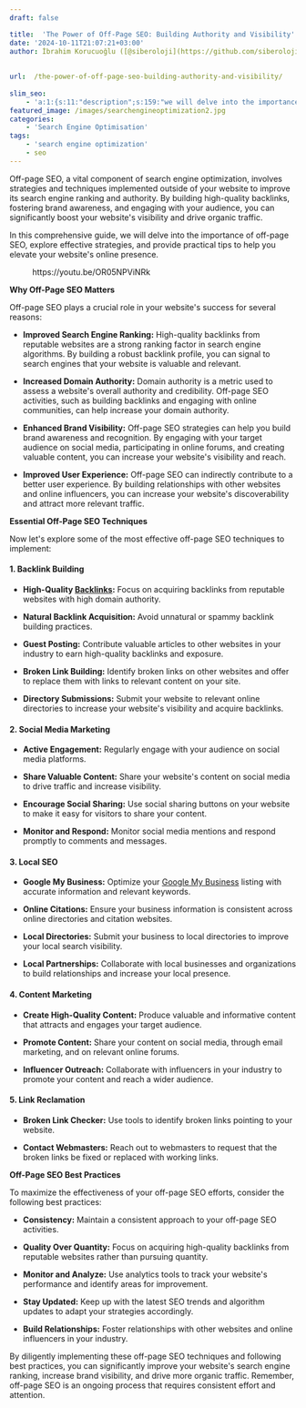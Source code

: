 ```yaml
---
draft: false

title:  'The Power of Off-Page SEO: Building Authority and Visibility'
date: '2024-10-11T21:07:21+03:00'
author: İbrahim Korucuoğlu ([@siberoloji](https://github.com/siberoloji))
 
 
url:  /the-power-of-off-page-seo-building-authority-and-visibility/
 
slim_seo:
    - 'a:1:{s:11:"description";s:159:"we will delve into the importance of off-page SEO, explore effective strategies, and provide practical tips to help you elevate your website''s online presence.";}'
featured_image: /images/searchengineoptimization2.jpg
categories:
    - 'Search Engine Optimisation'
tags:
    - 'search engine optimization'
    - seo
---
```



Off-page SEO, a vital component of search engine optimization, involves strategies and techniques implemented outside of your website to improve its search engine ranking and authority. By building high-quality backlinks, fostering brand awareness, and engaging with your audience, you can significantly boost your website's visibility and drive organic traffic.



In this comprehensive guide, we will delve into the importance of off-page SEO, explore effective strategies, and provide practical tips to help you elevate your website's online presence.


<!-- wp:embed {"url":"https://youtu.be/OR05NPViNRk","type":"video","providerNameSlug":"youtube","responsive":true,"className":"wp-embed-aspect-16-9 wp-has-aspect-ratio"} -->
<figure class="wp-block-embed is-type-video is-provider-youtube wp-block-embed-youtube wp-embed-aspect-16-9 wp-has-aspect-ratio"><div class="wp-block-embed__wrapper">
https://youtu.be/OR05NPViNRk
</div></figure>
<!-- /wp:embed -->


**Why Off-Page SEO Matters**



Off-page SEO plays a crucial role in your website's success for several reasons:


* **Improved Search Engine Ranking:** High-quality backlinks from reputable websites are a strong ranking factor in search engine algorithms. By building a robust backlink profile, you can signal to search engines that your website is valuable and relevant.

* **Increased Domain Authority:** Domain authority is a metric used to assess a website's overall authority and credibility. Off-page SEO activities, such as building backlinks and engaging with online communities, can help increase your domain authority.

* **Enhanced Brand Visibility:** Off-page SEO strategies can help you build brand awareness and recognition. By engaging with your target audience on social media, participating in online forums, and creating valuable content, you can increase your website's visibility and reach.

* **Improved User Experience:** Off-page SEO can indirectly contribute to a better user experience. By building relationships with other websites and online influencers, you can increase your website's discoverability and attract more relevant traffic.




**Essential Off-Page SEO Techniques**



Now let's explore some of the most effective off-page SEO techniques to implement:


#### **1. Backlink Building**


* **High-Quality <a href="https://www.siberoloji.com/what-is-the-importance-of-backlinks/" target="_blank" rel="noopener" title="">Backlinks</a>:** Focus on acquiring backlinks from reputable websites with high domain authority.

* **Natural Backlink Acquisition:** Avoid unnatural or spammy backlink building practices.

* **Guest Posting:** Contribute valuable articles to other websites in your industry to earn high-quality backlinks and exposure.

* **Broken Link Building:** Identify broken links on other websites and offer to replace them with links to relevant content on your site.

* **Directory Submissions:** Submit your website to relevant online directories to increase your website's visibility and acquire backlinks.



#### **2. Social Media Marketing**


* **Active Engagement:** Regularly engage with your audience on social media platforms.

* **Share Valuable Content:** Share your website's content on social media to drive traffic and increase visibility.

* **Encourage Social Sharing:** Use social sharing buttons on your website to make it easy for visitors to share your content.

* **Monitor and Respond:** Monitor social media mentions and respond promptly to comments and messages.



#### **3. Local SEO**


* **Google My Business:** Optimize your <a href="https://www.google.com/business/" target="_blank" rel="noopener" title="">Google My Business</a> listing with accurate information and relevant keywords.

* **Online Citations:** Ensure your business information is consistent across online directories and citation websites.

* **Local Directories:** Submit your business to local directories to improve your local search visibility.

* **Local Partnerships:** Collaborate with local businesses and organizations to build relationships and increase your local presence.



#### **4. Content Marketing**


* **Create High-Quality Content:** Produce valuable and informative content that attracts and engages your target audience.

* **Promote Content:** Share your content on social media, through email marketing, and on relevant online forums.

* **Influencer Outreach:** Collaborate with influencers in your industry to promote your content and reach a wider audience.



#### **5. Link Reclamation**


* **Broken Link Checker:** Use tools to identify broken links pointing to your website.

* **Contact Webmasters:** Reach out to webmasters to request that the broken links be fixed or replaced with working links.




**Off-Page SEO Best Practices**



To maximize the effectiveness of your off-page SEO efforts, consider the following best practices:


* **Consistency:** Maintain a consistent approach to your off-page SEO activities.

* **Quality Over Quantity:** Focus on acquiring high-quality backlinks from reputable websites rather than pursuing quantity.

* **Monitor and Analyze:** Use analytics tools to track your website's performance and identify areas for improvement.

* **Stay Updated:** Keep up with the latest SEO trends and algorithm updates to adapt your strategies accordingly.

* **Build Relationships:** Foster relationships with other websites and online influencers in your industry.




By diligently implementing these off-page SEO techniques and following best practices, you can significantly improve your website's search engine ranking, increase brand visibility, and drive more organic traffic. Remember, off-page SEO is an ongoing process that requires consistent effort and attention.
